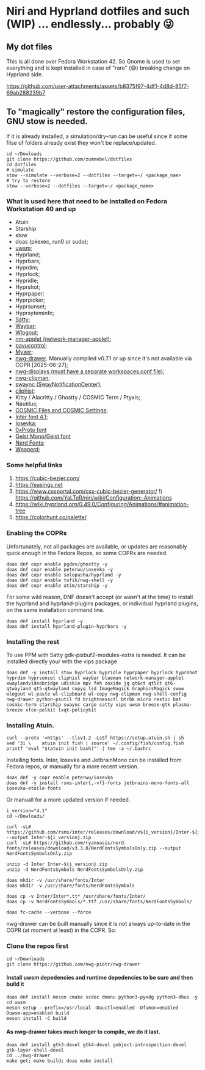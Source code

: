 # Niri and Hyprland dotfiles and such (WIP) ... endlessly... probably 😜

## My dot files
This is all done over Fedora Workstation 42. So Gnome is used to set everything and is kept installed in case of "rare" (😅) breaking change on Hyprland side.

https://github.com/user-attachments/assets/b8375f97-4df1-4d8d-85f7-69ab288239b7

## To "magically" restore the configuration files, GNU stow is needed.
If it is already installed, a simulation/dry-run can be useful since if some filse of folders already exist they won't be replace/updated.
```
cd ~/Dowloads
git clone https://github.com/zumnebel/dotfiles
cd dotfiles
# simulate
stow --simulate --verbose=2 --dotfiles --target=~/ <package_nae>
# try to restore
stow --verbose=2 --dotfiles --target=~/ <package_name>
```

### What is used here that need to be installed on Fedora Workstation 40 and up
- Atuin
- Starship
- stow
- doas (pkexec, run0 or sudo);
- [uwsm](https://github.com/Vladimir-csp/uwsm);
- Hyprland;
- Hyprbars;
- Hyprdim;
- Hyprlock;
- Hypridle;
- Hyprshot;
- Hyprpaper;
- Hyprpicker;
- Hyprsunset;
- Hyprsyteminfo;
- [Satty](https://api.github.com/repos/gabm/Satty);
- [Waybar](https://github.com/Alexays/Waybar);
- [Wlogout](https://github.com/ArtsyMacaw/wlogout);
- [nm-applet (network-manager-applet)](https://gitlab.gnome.org/GNOME/network-manager-applet);
- [pavucontrol](https://flathub.org/apps/org.pulseaudio.pavucontrol);
- [Myxer](https://github.com/Aurailus/Myxer);
- [nwg-drawer](https://github.com/nwg-piotr/nwg-drawer). Manually compiled v0.7.1 or up since it's not available via COPR [2025-06-27];
- [nwg-displays (must have a separate workspaces.conf file)](https://github.com/nwg-piotr/nwg-displays);
- [nwg-clipman](https://github.com/nwg-piotr/nwg-clipman);
- [swaync (SwayNotificationCenter)](https://github.com/ErikReider/SwayNotificationCenter);
- [cliphist](https://github.com/sentriz/cliphist);
- Kitty / Alacritty / Ghostty / COSMIC Term / Ptyxis;
- Nautilus;
- [COSMIC Files and COSMIC Settings](https://copr.fedorainfracloud.org/coprs/ryanabx/cosmic-epoch/);
- [Inter font 4.1](https://rsms.me/inter);
- [Iosevka](https://github.com/be5invis/Iosevka);
- [0xProto font](https://github.com/0xType/0xProto)
- [Geist Mono/Geist font](https://vercel.com/font)
- [Nerd Fonts](https://www.nerdfonts.com/cheat-sheet);
- [Wpaperd](https://github.com/danyspin97/wpaperd);


### Some helpful links
1) https://cubic-bezier.com/
1) https://easings.net
1) https://www.cssportal.com/css-cubic-bezier-generator/
!) https://github.com/YaLTeR/niri/wiki/Configuration:-Animations
1) https://wiki.hyprland.org/0.49.0/Configuring/Animations/#animation-tree
1) https://colorhunt.co/palette/

### Enabling the COPRs
Unfortunately, not all packages are available, or updates are reasonably quick enough in the Fedora Repos, so some COPRs are needed.

```
doas dnf copr enable pgdev/ghostty -y
doas dnf copr enable peterwu/iosevka -y
doas dnf copr enable solopasha/hyprland -y
doas dnf copr enable tofik/nwg-shell -y
doas dnf copr enable atim/starship -y
```

For some wild reason, DNF doesn't accept (or wasn't at the time) to install the hyprland and hyprland-plugins packages, or individual hyprland plugins, on the same installation command line.
```
doas dnf install hyprland -y
doas dnf install hyprland-plugin-hyprbars -y
```

### Installing the rest

To use PPM with Satty  gdk-pixbuf2-modules-extra is needed. It can be installed directly your with the vips package

```
doas dnf -y install stow hyprlock hypridle hyprpaper hyprlock hyprshot hyprdim hyprsunset cliphist waybar blueman network-manager-applet xwaylandvideobridge udiskie mpv feh zoxide jq qt6ct qt5ct qt6-qtwayland qt5-qtwayland copyq lsd ImageMagick GraphicsMagick swww wlogout wl-paste wl-clipboard wl-copy nwg-clipman nwg-shell-config nwg-drawer python-psutil fd brightnessctl btrbk micro restic bat cosmic-term starship swaync cargo satty vips uwsm breeze-gtk plasma-breeze xfce-polkit lxqt-policykit
```

### Installing Atuin.

```
curl --proto '=https' --tlsv1.2 -LsSf https://setup.atuin.sh | sh
sed '3i \    atuin init fish | source' ~/.config/fish/config.fish
printf 'eval "$(atuin init bash)"' | tee -a ~/.bashrc
```

Installing fonts. Inter, Iosevka and JetbrainMono can be installed from Fedora repos, or manually for a more recent version.

```
doas dnf -y copr enable peterwu/iosevka
doas dnf -y install rsms-inter{,-vf}-fonts jetbrains-mono-fonts-all iosevka-etoile-fonts
```
Or manuall for a more updated version if needed.
```
i_version="4.1"
cd ~/Dowloads/

curl -sL# https://github.com/rsms/inter/releases/download/v${i_version}/Inter-${i_version}.zip --output Inter-${i_version}.zip
curl -sL# https://github.com/ryanoasis/nerd-fonts/releases/download/v3.3.0/NerdFontsSymbolsOnly.zip --output NerdFontsSymbolsOnly.zip

unzip -d Inter Inter-${i_version}.zip
unzip -d NerdFontsSymbols NerdFontsSymbolsOnly.zip

doas mkdir -v /usr/share/fonts/Inter
doas mkdir -v /usr/share/fonts/NerdFontsSymbols

doas cp -v Inter/Inter*.tt* /usr/share/fonts/Inter/
doas cp -v NerdFontsSymbols/*.ttf /usr/share/fonts/NerdFontsSymbols/

doas fc-cache --verbose --force

```

nwg-drawer can be built manually since it is not always up-to-date in the COPR (at moment at least) in the COPR. So:

### Clone the repos first
```
cd ~/Downloads
git clone https://github.com/nwg-piotr/nwg-drawer
```
#### Install uwsm depedencies and runtime depedencies to be sure and then build it
```
doas dnf install meson cmake scdoc dmenu python3-pyxdg python3-dbus -y
cd uwsm
meson setup --prefix=/usr/local -Duuctl=enabled -Dfumon=enabled -Duwsm-app=enabled build
meson install -C build
```

#### As nwg-drawer takes much longer to compile, we do it last.

```
doas dnf install gtk3-devel gtk4-devel gobject-introspection-devel gtk-layer-shell-devel
cd ../nwg-drawer
make get; make build; doas make install
```
